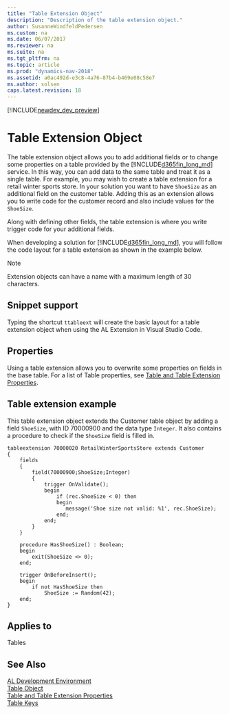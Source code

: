 ```yaml
---
title: "Table Extension Object"
description: "Description of the table extension object."
author: SusanneWindfeldPedersen
ms.custom: na
ms.date: 06/07/2017
ms.reviewer: na
ms.suite: na
ms.tgt_pltfrm: na
ms.topic: article
ms.prod: "dynamics-nav-2018"
ms.assetid: a0ac492d-e3c8-4a76-87b4-b469e08c58e7
ms.author: solsen
caps.latest.revision: 18
---
```


[!INCLUDE[newdev_dev_preview](includes/newdev_dev_preview.md)]

# Table Extension Object
The table extension object allows you to add additional fields or to change some properties on a table provided by the [!INCLUDE[d365fin_long_md](includes/d365fin_long_md.md)] service. In this way, you can add data to the same table and treat it as a single table. For example, you may wish to create a table extension for a retail winter sports store. In your solution you want to have ```ShoeSize``` as an additional field on the customer table. Adding this as an extension allows you to write code for the customer record and also include values for the ```ShoeSize```.

Along with defining other fields, the table extension is where you write trigger code for your additional fields.

When developing a solution for [!INCLUDE[d365fin_long_md](includes/d365fin_long_md.md)], you will follow the code layout for a table extension as shown in the example below.

> [!NOTE]  
> Extension objects can have a name with a maximum length of 30 characters.      

## Snippet support
Typing the shortcut ```ttableext``` will create the basic layout for a table extension object when using the AL Extension in Visual Studio Code.

## Properties
Using a table extension allows you to overwrite some properties on fields in the base table. For a list of Table properties, see [Table and Table Extension Properties](properties/devenv-table-properties.md).

## Table extension example
This table extension object extends the Customer table object by adding a field ```ShoeSize```, with ID 70000900 and the data type ```Integer```. It also contains a procedure to check if the ```ShoeSize``` field is filled in.

```
tableextension 70000020 RetailWinterSportsStore extends Customer
{
    fields
    {
        field(70000900;ShoeSize;Integer)
        {
            trigger OnValidate();
            begin
                if (rec.ShoeSize < 0) then
                begin
                   message('Shoe size not valid: %1', rec.ShoeSize);
                end;                    
            end;
        }
    }

    procedure HasShoeSize() : Boolean;
    begin
        exit(ShoeSize <> 0);
    end;

    trigger OnBeforeInsert();
    begin
        if not HasShoeSize then
            ShoeSize := Random(42);
    end;
}
```

## Applies to
Tables

## See Also
[AL Development Environment](devenv-reference-overview.md)  
[Table Object](devenv-table-object.md)  
[Table and Table Extension Properties](properties/devenv-table-properties.md)  
[Table Keys](devenv-table-keys.md)
